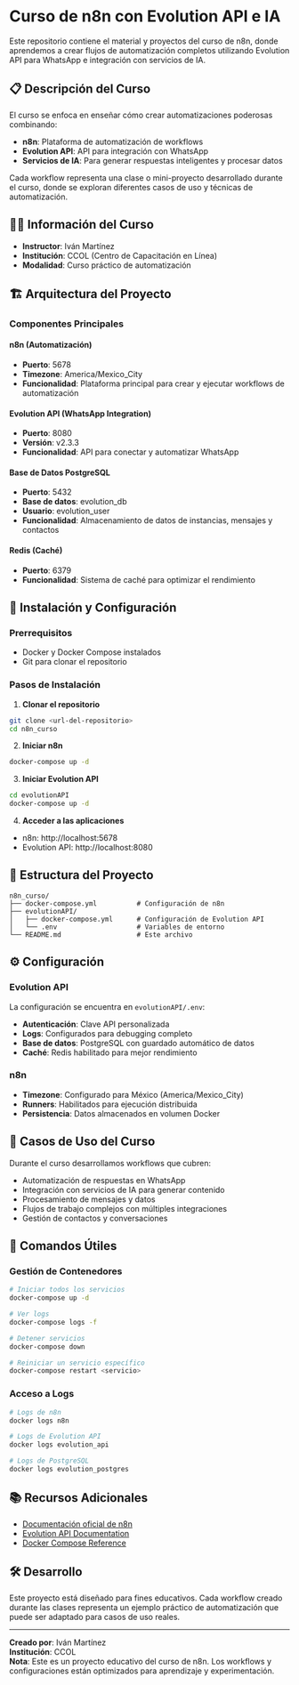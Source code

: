 # Curso de n8n con Evolution API e IA

Este repositorio contiene el material y proyectos del curso de n8n, donde aprendemos a crear flujos de automatización completos utilizando Evolution API para WhatsApp e integración con servicios de IA.

## 📋 Descripción del Curso

El curso se enfoca en enseñar cómo crear automatizaciones poderosas combinando:
- **n8n**: Plataforma de automatización de workflows
- **Evolution API**: API para integración con WhatsApp
- **Servicios de IA**: Para generar respuestas inteligentes y procesar datos

Cada workflow representa una clase o mini-proyecto desarrollado durante el curso, donde se exploran diferentes casos de uso y técnicas de automatización.

## 👨‍🏫 Información del Curso

- **Instructor**: Iván Martínez
- **Institución**: CCOL (Centro de Capacitación en Línea)
- **Modalidad**: Curso práctico de automatización

## 🏗️ Arquitectura del Proyecto

### Componentes Principales

#### n8n (Automatización)
- **Puerto**: 5678
- **Timezone**: America/Mexico_City
- **Funcionalidad**: Plataforma principal para crear y ejecutar workflows de automatización

#### Evolution API (WhatsApp Integration)
- **Puerto**: 8080
- **Versión**: v2.3.3
- **Funcionalidad**: API para conectar y automatizar WhatsApp

#### Base de Datos PostgreSQL
- **Puerto**: 5432
- **Base de datos**: evolution_db
- **Usuario**: evolution_user
- **Funcionalidad**: Almacenamiento de datos de instancias, mensajes y contactos

#### Redis (Caché)
- **Puerto**: 6379
- **Funcionalidad**: Sistema de caché para optimizar el rendimiento

## 🚀 Instalación y Configuración

### Prerrequisitos
- Docker y Docker Compose instalados
- Git para clonar el repositorio

### Pasos de Instalación

1. **Clonar el repositorio**
```bash
git clone <url-del-repositorio>
cd n8n_curso
```

2. **Iniciar n8n**
```bash
docker-compose up -d
```

3. **Iniciar Evolution API**
```bash
cd evolutionAPI
docker-compose up -d
```

4. **Acceder a las aplicaciones**
- n8n: http://localhost:5678
- Evolution API: http://localhost:8080

## 📁 Estructura del Proyecto

```
n8n_curso/
├── docker-compose.yml          # Configuración de n8n
├── evolutionAPI/
│   ├── docker-compose.yml      # Configuración de Evolution API
│   └── .env                    # Variables de entorno
└── README.md                   # Este archivo
```

## ⚙️ Configuración

### Evolution API
La configuración se encuentra en `evolutionAPI/.env`:
- **Autenticación**: Clave API personalizada
- **Logs**: Configurados para debugging completo
- **Base de datos**: PostgreSQL con guardado automático de datos
- **Caché**: Redis habilitado para mejor rendimiento

### n8n
- **Timezone**: Configurado para México (America/Mexico_City)
- **Runners**: Habilitados para ejecución distribuida
- **Persistencia**: Datos almacenados en volumen Docker

## 🎯 Casos de Uso del Curso

Durante el curso desarrollamos workflows que cubren:
- Automatización de respuestas en WhatsApp
- Integración con servicios de IA para generar contenido
- Procesamiento de mensajes y datos
- Flujos de trabajo complejos con múltiples integraciones
- Gestión de contactos y conversaciones

## 🔧 Comandos Útiles

### Gestión de Contenedores
```bash
# Iniciar todos los servicios
docker-compose up -d

# Ver logs
docker-compose logs -f

# Detener servicios
docker-compose down

# Reiniciar un servicio específico
docker-compose restart <servicio>
```

### Acceso a Logs
```bash
# Logs de n8n
docker logs n8n

# Logs de Evolution API
docker logs evolution_api

# Logs de PostgreSQL
docker logs evolution_postgres
```

## 📚 Recursos Adicionales

- [Documentación oficial de n8n](https://docs.n8n.io/)
- [Evolution API Documentation](https://doc.evolution-api.com/)
- [Docker Compose Reference](https://docs.docker.com/compose/)

## 🛠️ Desarrollo

Este proyecto está diseñado para fines educativos. Cada workflow creado durante las clases representa un ejemplo práctico de automatización que puede ser adaptado para casos de uso reales.

---

**Creado por**: Iván Martínez  
**Institución**: CCOL  
**Nota**: Este es un proyecto educativo del curso de n8n. Los workflows y configuraciones están optimizados para aprendizaje y experimentación.
